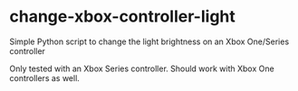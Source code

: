 # change-xbox-controller-light

Simple Python script to change the light brightness on an Xbox One/Series controller

Only tested with an Xbox Series controller. Should work with Xbox One controllers as well.
